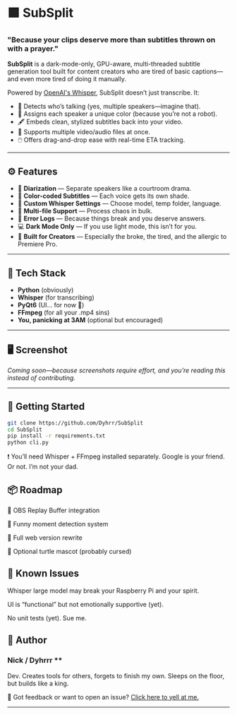 # 🟪 SubSplit

### **"Because your clips deserve more than subtitles thrown on with a prayer."**

**SubSplit** is a dark-mode-only, GPU-aware, multi-threaded subtitle generation tool built for content creators who are tired of basic captions—and even more tired of doing it manually.

Powered by [OpenAI's Whisper](https://github.com/openai/whisper), SubSplit doesn’t just transcribe. It:

- 🧠 Detects who’s talking (yes, multiple speakers—imagine that).
- 🎨 Assigns each speaker a unique color (because you’re not a robot).
- 🖋️ Embeds clean, stylized subtitles back into your video.
- 📂 Supports multiple video/audio files at once.
- 🖱️ Offers drag-and-drop ease with real-time ETA tracking.

---

## ⚙️ Features

- 🎤 **Diarization** — Separate speakers like a courtroom drama.  
- 🎨 **Color-coded Subtitles** — Each voice gets its own shade.  
- 🧪 **Custom Whisper Settings** — Choose model, temp folder, language.  
- 📁 **Multi-file Support** — Process chaos in bulk.  
- 🧠 **Error Logs** — Because things break and you deserve answers.  
- 💻 **Dark Mode Only** — If you use light mode, this isn’t for you.  
- 🐢 **Built for Creators** — Especially the broke, the tired, and the allergic to Premiere Pro.  

---

## 🧠 Tech Stack

- **Python** (obviously)  
- **Whisper** (for transcribing)  
- **PyQt6** (UI... for now 👀)  
- **FFmpeg** (for all your .mp4 sins)  
- **You, panicking at 3AM** (optional but encouraged)  

---

## 🖥️ Screenshot

*Coming soon—because screenshots require effort, and you’re reading this instead of contributing.*

---

## 🚀 Getting Started

```bash
git clone https://github.com/Dyhrr/SubSplit
cd SubSplit
pip install -r requirements.txt
python cli.py
```
  ❗ You’ll need Whisper + FFmpeg installed separately. Google is your friend. Or not. I’m not your dad.

## 📦 Roadmap

🔲 OBS Replay Buffer integration

🔲 Funny moment detection system

🔲 Full web version rewrite

🔲 Optional turtle mascot (probably cursed)

## 🐞 Known Issues
Whisper large model may break your Raspberry Pi and your spirit.

UI is “functional” but not emotionally supportive (yet).

No unit tests (yet). Sue me.

## 🧙 Author
### Nick / Dyhrrr **
Dev.
Creates tools for others, forgets to finish my own.
Sleeps on the floor, but builds like a king.

💬 Got feedback or want to open an issue? [Click here to yell at me.](https://github.com/Dyhrr/SubSplit/issues)

---
